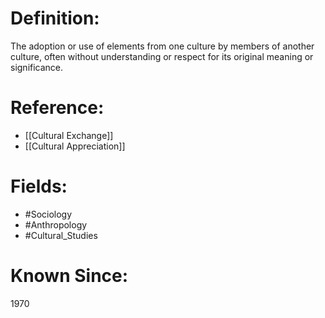 

# Definition:
The adoption or use of elements from one culture by members of another culture, often without understanding or respect for its original meaning or significance.

# Reference:
- [[Cultural Exchange]]
- [[Cultural Appreciation]]

# Fields: 
- #Sociology
- #Anthropology
- #Cultural_Studies

# Known Since:
1970

